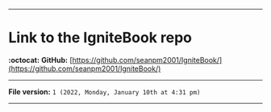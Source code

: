 
***

# Link to the IgniteBook repo

**:octocat:** **GitHub:** [https://github.com/seanpm2001/IgniteBook/](https://github.com/seanpm2001/IgniteBook/)

***

**File version:** `1 (2022, Monday, January 10th at 4:31 pm)`

***
